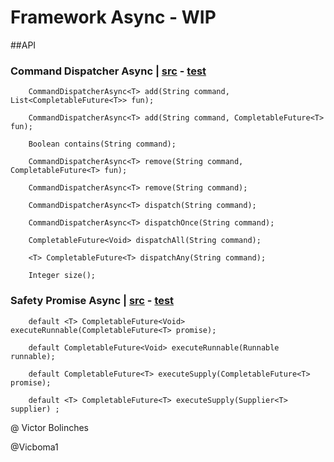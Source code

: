 # Framework Async - WIP

##API

### Command Dispatcher Async | [src](https://github.com/CoEValencia/fwk/blob/master/src/main/java/body/core/commandDispatcher/CommandDispatcherAsyncImpl.kt) - [test](https://github.com/CoEValencia/fwk/blob/master/src/test/java/body/core/commandDispatcher/CommandDispatcherAsyncImplTest.java)
```
    CommandDispatcherAsync<T> add(String command, List<CompletableFuture<T>> fun);

    CommandDispatcherAsync<T> add(String command, CompletableFuture<T> fun);

    Boolean contains(String command);

    CommandDispatcherAsync<T> remove(String command, CompletableFuture<T> fun);

    CommandDispatcherAsync<T> remove(String command);

    CommandDispatcherAsync<T> dispatch(String command);

    CommandDispatcherAsync<T> dispatchOnce(String command);

    CompletableFuture<Void> dispatchAll(String command);

    <T> CompletableFuture<T> dispatchAny(String command);

    Integer size();
```

### Safety Promise Async | [src](https://github.com/CoEValencia/fwk/blob/master/src/main/java/body/core/safetyPromise/SafetyPromiseAsync.java) - [test](https://github.com/CoEValencia/fwk/blob/master/src/test/java/body/core/safetyPromise/SafetyPromiseAsyncTest.java)
```
    default <T> CompletableFuture<Void> executeRunnable(CompletableFuture<T> promise);

    default CompletableFuture<Void> executeRunnable(Runnable runnable);

    default CompletableFuture<T> executeSupply(CompletableFuture<T> promise);

    default <T> CompletableFuture<T> executeSupply(Supplier<T> supplier) ;
```

@ Victor Bolinches

@Vicboma1
